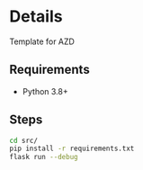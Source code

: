 # Details

Template for AZD

## Requirements

- Python 3.8+

## Steps

```bash
cd src/
pip install -r requirements.txt
flask run --debug
```
